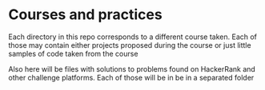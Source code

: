 # Courses and practices
Each directory in this repo corresponds to a different  course taken. Each of those may contain either projects proposed during the course or just little samples of code taken from the course

Also here will be files with solutions to problems found on HackerRank and other challenge platforms. Each of those will be in be in a separated folder
